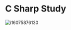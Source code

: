 # C Sharp Study
![i16075876130](https://github.com/Suwa733/TEST/assets/170357417/a8cc24e5-344a-4a8f-8af6-72a84fa016c7)

